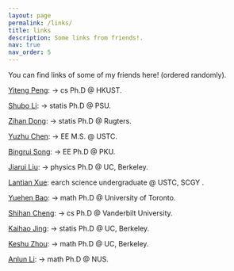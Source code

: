 ```yaml
---
layout: page
permalink: /links/
title: links 
description: Some links from friends!.
nav: true
nav_order: 5 
---
```

You can find links of some of my friends here! (ordered randomly).

[Yiteng Peng](https://www.pengyiteng.com/cv/):  → cs Ph.D @ HKUST.

[Shubo Li](http://home.ustc.edu.cn/~samsara): → statis Ph.D @ PSU.

[Zihan Dong](http://home.ustc.edu.cn/~andong): → statis Ph.D @ Rugters.

[Yuzhu Chen](https://cyzkrau.github.io):  → EE M.S. @ USTC.

[Bingrui Song](http://home.ustc.edu.cn/~songbr/): → EE Ph.D @ PKU.

[Jiarui Liu](http://home.ustc.edu.cn/~ljr145733/): → physics Ph.D @ UC, Berkeley.

[Lantian Xue](https://xuelantian.com/): earch science undergraduate @ USTC, SCGY <!-- → M.S. @ USTC-->.

[Yuehen Bao](https://sites.google.com/view/bao624): → math Ph.D @ University of Toronto.

[Shihan Cheng](): → cs Ph.D @ Vanderbilt University.

[Kaihao Jing](): → statis Ph.D @ UC, Berkeley.

[Keshu Zhou](https://kzhou2001.github.io): → math Ph.D @ UC, Berkeley.

[Anlun Li](https://alan200107.github.io): → math Ph.D @ NUS.
